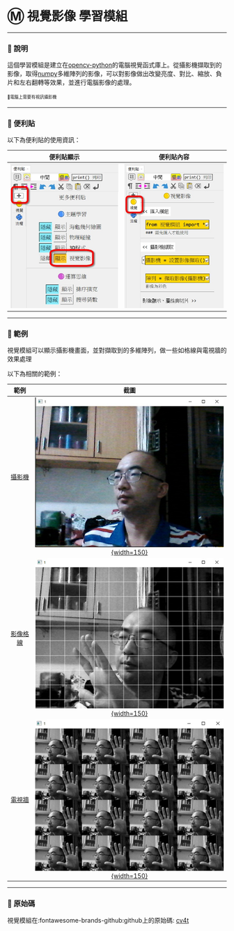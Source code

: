 # Ⓜ️ 視覺影像 學習模組

---------------

### 📗 說明

這個學習模組是建立在[opencv-python](https://pypi.org/project/opencv-python/)的電腦視覺函式庫上。從攝影機擷取到的影像，取得[numpy](https://numpy.org/)多維陣列的影像，可以對影像做出改變亮度、對比、縮放、負片和左右翻轉等效果，並進行電腦影像的處理。

<sup><sub>💬電腦上需要有視訊攝影機</sub></sup>


---------------

### 📕 便利貼

以下為便利貼的使用資訊：

| 便利貼顯示                           | 便利貼內容                                                              |
| :-----------:                    | :------------------------------------:                            |
| ![顯示](cv4t_display_postit.jpg)    | ![便利貼](cv4t_postit.jpg)    |


---------------

### 📘 範例

視覺模組可以顯示攝影機畫面，並對擷取到的多維陣列，做一些如格線與電視牆的效果處理

以下為相關的範例：

| 範例                             | 截圖                                                              |
| :-----------:                    | :------------------------------------:                            |
| [攝影機](camera.md)          | [![攝影機](camera.jpg){width=150}](camera.md)           |
| [影像格線](camera_slice.md)          | [![影像格線](camera_slice.jpg){width=150}](camera_slice.md)           |
| [電視牆](camera_tile.md)          | [![電視牆](camera_tile.jpg){width=150}](camera_tile.md)           |


---------------

### 📙 原始碼

視覺模組在:fontawesome-brands-github:github上的原始碼: [cv4t](https://github.com/beardad1975/cv4t)


